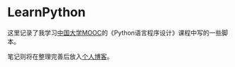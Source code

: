 # LearnPython

这里记录了我学习[中国大学MOOC](https://www.icourse163.org/)的《Python语言程序设计》课程中写的一些脚本。

笔记则将在整理完善后放入[个人博客](blog.vungjoe.xyz)。